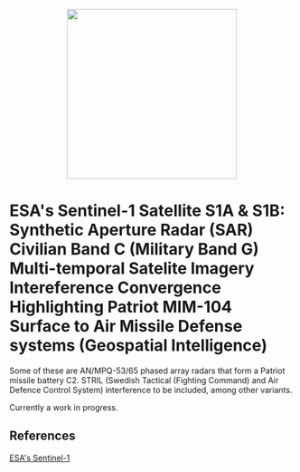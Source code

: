 <p align="center">
  <img width="300" src="https://i.postimg.cc/wTqc6nkT/sattwhite-com-1.png">
</p>

# ESA's Sentinel-1 Satellite S1A & S1B: Synthetic Aperture Radar (SAR) Civilian Band C (Military Band G) Multi-temporal Satelite Imagery Intereference Convergence Highlighting Patriot MIM-104 Surface to Air Missile Defense systems (Geospatial Intelligence)

Some of these are AN/MPQ-53/65 phased array radars that form a Patriot missile battery C2. STRIL (Swedish Tactical (Fighting Command) and Air Defence Control System) interference to be included, among other variants.

Currently a work in progress.

## References

[ESA's Sentinel-1](https://sentinel.esa.int/web/sentinel/missions/sentinel-1)
